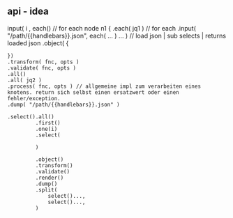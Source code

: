 
## api -  idea
input( i ,
    each()       // for each node n1 {
    .each( jq1 )  //   for each
    .input( "/path/{{handlebars}}.json",
         each( ... ) ...
    ) // load json | sub selects | returns loaded json
    .object( {

    })
    .transform( fnc, opts )
    .validate( fnc, opts )
    .all()
    .all( jq2 )
    .process( fnc, opts ) // allgemeine impl zum verarbeiten eines knotens. return sich selbst einen ersatzwert oder einen fehler/exception.
    .dump( "/path/{{handlebars}}.json" )

    .select().all()
             .first()
             .one(i)
             .select(

             )

             .object()
             .transform()
             .validate()
             .render()
             .dump()
             .split(
                 select()...,
                 select()...,
             )



